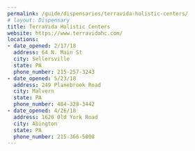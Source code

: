 ```yaml
---
permalink: /guide/dispensaries/terravida-holistic-centers/
# layout: Dispensary
title: TerraVida Holistic Centers
website: https://www.terravidahc.com/
locations:
- date_opened: 2/17/18
  address: 64 N. Main St
  city: Sellersville
  state: PA
  phone_number: 215-257-3243
- date_opened: 5/23/18
  address: 249 Planebrook Road
  city: Malvern
  state: PA
  phone_number: 484-328-3442
- date_opened: 4/26/18
  address: 1626 Old York Road
  city: Abington
  state: PA
  phone_number: 215-366-5008
---
```





